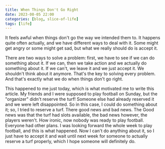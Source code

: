 ```yaml
---
title: When Things Don't Go Right
date: 2023-08-05 22:00
categories: [blog, slice-of-life]
tags: [life]
---
```


It feels awful when things don't go the way we intended them to. It happens quite often actually, and we have different ways to deal with it. Some might get angry or some might get sad, but what we really should do is accept it.

There are two ways to solve a problem: first, we have to see if we can do something about it. If we can, then we take action and we actually do something about it. If we can't, we leave it and we just accept it. We shouldn't think about it anymore. That's the key to solving every problem. And that's exactly what we do when things don't go right.

This happened to me just today, which is what motivated me to write this article. My friends and I were supposed to play football on Sunday, but the "organizer" didn't reserve the turf! Someone else had already reserved it and we were left disappointed. So in this case, I could do something about it; so, I tried to reserve a turf. There good news and bad news. The Good news was that the turf had slots available, the bad news however, the players weren't. How ironic, now nobody was ready to play football. Everyone had other plans. I was looking forward the whole week to play football, and this is what happened. Now I can't do anything about it, so I just have to accept it and wait until next week for someone to actually reserve a turf properly, which I hope someone will definitely do.
